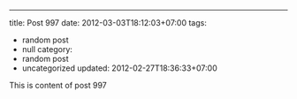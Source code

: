 ---
title: Post 997
date: 2012-03-03T18:12:03+07:00
tags:
  - random post
  - null
category:
  - random post
  - uncategorized
updated: 2012-02-27T18:36:33+07:00

This is content of post 997